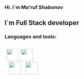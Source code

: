 ### Hi. I`m Ma'ruf Shabonov
<h2>I`m Full Stack developer</h2>
<h3>Languages and tools:</h3>
<code>
 <img src="https://encrypted-tbn0.gstatic.com/images?q=tbn:ANd9GcShE-HhNbjxLXo3zHtRi8O323jrg4AQ_uZFrIjqkBoLFOjLRtkod8vH5_qptgpkjtjPsnk&usqp=CAU" width="40px"> <img src="https://w7.pngwing.com/pngs/640/199/png-transparent-javascript-logo-html-javascript-logo-angle-text-rectangle-thumbnail.png" width="40px"> <br/>  <img src="https://w7.pngwing.com/pngs/159/366/png-transparent-django-python-computer-icons-logo-python-text-label-rectangle-thumbnail.png" width="40px">  <img src="https://w7.pngwing.com/pngs/493/735/png-transparent-node-js-javascript-express-js-mongodb-github-github-angle-text-logo-thumbnail.png" width="40px">  
 </code>
 </code>


